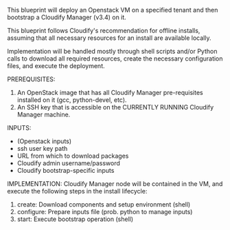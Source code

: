 This blueprint will deploy an Openstack VM on a specified tenant
and then bootstrap a Cloudify Manager (v3.4) on it.

This blueprint follows Cloudify's recommendation for offline installs, assuming that all necessary resources for an 
install are available locally.
 
Implementation will be handled mostly through shell scripts and/or Python calls to download all required
resources, create the necessary configuration files, and execute the deployment.

PREREQUISITES:
1. An OpenStack image that has all Cloudify Manager pre-requisites installed on it (gcc, python-devel, etc).
2. An SSH key that is accessible on the CURRENTLY RUNNING Cloudify Manager machine.

INPUTS:
- (Openstack inputs)
- ssh user key path
- URL from which to download packages
- Cloudify admin username/password
- Cloudify bootstrap-specific inputs

IMPLEMENTATION:
Cloudify Manager node will be contained in the VM, and execute the following steps in the install lifecycle:

1. create: Download components and setup environment (shell)
2. configure: Prepare inputs file (prob. python to manage inputs)
3. start: Execute bootstrap operation (shell)